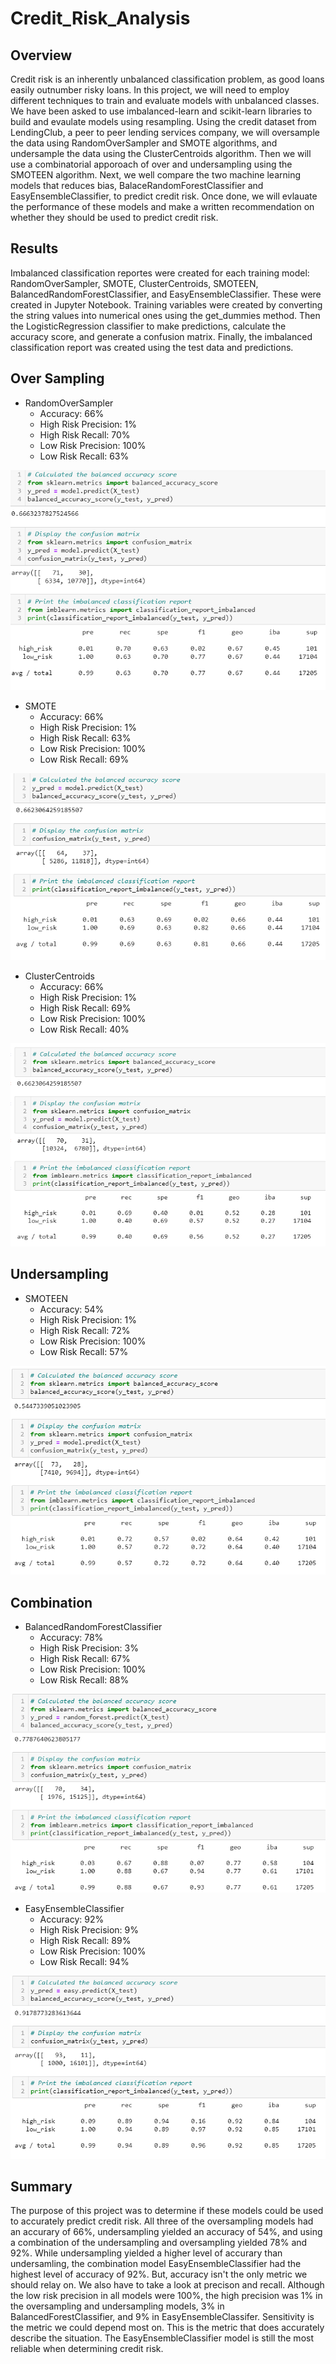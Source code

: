 # Credit_Risk_Analysis

## Overview 

Credit risk is an inherently unbalanced classification problem, as good loans easily outnumber risky loans.  In this project, we will need to employ different techniques to train and evaluate models with unbalanced classes.  We have been asked to use imbalanced-learn and scikit-learn libraries to build and evaulate models using resampling.  Using the credit dataset from LendingClub, a peer to peer lending services company, we will oversample the data using RandomOverSampler and SMOTE algorithms, and undersample the data using the ClusterCentroids algorithm. Then we will use a combinatorial apporoach of over and undersampling using the SMOTEEN algorithm. Next, we well compare the two machine learning models that reduces bias, BalaceRandomForestClassifier and EasyEnsembleClassifier, to predict credit risk.  Once done, we will evlauate the performance of these models and make a written recommendation on whether they should be used to predict credit risk. 

## Results

Imbalanced classification reportes were created for each training model: RandomOverSampler, SMOTE, ClusterCentroids, SMOTEEN, BalancedRandomForestClassifier, and EasyEnsembleClassifier. These were created in Jupyter Notebook. Training variables were created by converting the string values into numerical ones using the get_dummies method. Then the LogisticRegression classifier to make predictions, calculate the accuracy score, and generate a confusion matrix.  Finally, the imbalanced classification report was created using the test data and predictions.

## Over Sampling 

- RandomOverSampler
    - Accuracy: 66%
    - High Risk Precision: 1%
    - High Risk Recall: 70%
    - Low Risk Precision: 100%
    - Low Risk Recall: 63%

![image](https://github.com/snkty8/Credit_Risk_Analysis/blob/main/Images/RandomOversampler.png)


- SMOTE
    - Accuracy: 66%
    - High Risk Precision: 1%
    - High Risk Recall: 63%
    - Low Risk Precision: 100%
    - Low Risk Recall: 69%

![image](https://github.com/snkty8/Credit_Risk_Analysis/blob/main/Images/SMOTE.png)


- ClusterCentroids
    - Accuracy: 66%
    - High Risk Precision: 1%
    - High Risk Recall: 69%
    - Low Risk Precision: 100%
    - Low Risk Recall: 40%

![image](https://github.com/snkty8/Credit_Risk_Analysis/blob/main/Images/ClusterCentroids.png)

## Undersampling

- SMOTEEN
    - Accuracy: 54%
    - High Risk Precision: 1%
    - High Risk Recall: 72%
    - Low Risk Precision: 100%
    - Low Risk Recall: 57%

![image](https://github.com/snkty8/Credit_Risk_Analysis/blob/main/Images/SMOTEEN.png)


## Combination

- BalancedRandomForestClassifier
    - Accuracy: 78%
    - High Risk Precision: 3%
    - High Risk Recall: 67%
    - Low Risk Precision: 100%
    - Low Risk Recall: 88%

![image](https://github.com/snkty8/Credit_Risk_Analysis/blob/main/Images/BalancedRandomForestClassifier.png)


- EasyEnsembleClassifier
    - Accuracy: 92%
    - High Risk Precision: 9%
    - High Risk Recall: 89%
    - Low Risk Precision: 100%
    - Low Risk Recall: 94%

![image](https://github.com/snkty8/Credit_Risk_Analysis/blob/main/Images/EasyEnsembleClassifier.png)


## Summary
The purpose of this project was to determine if these models could be used to accurately predict credit risk. All three of the oversampling models had an accurary of 66%, undersampling yielded an accuracy of 54%, and using a combination of the undersampling and oversampling yielded 78% and 92%.  While undersampling yielded a higher level of accurary than undersamling, the combination model EasyEnsembleClassifier had the highest level of accuracy of 92%. But, accuracy isn't the only metric we should relay on. We also have to take a look at precison and recall.  Although the low risk precision in all models were 100%, the high precision was 1% in the oversampling and undersampling models, 3% in BalancedForestClassifier, and 9% in EasyEnsembleClassifer. Sensitivity is the metric we could depend most on. This is the metric that does accurately describe the situation. The EasyEnsembleClassifier model is still the most reliable when determining credit risk. 
